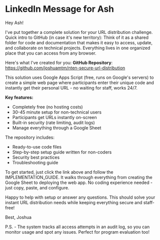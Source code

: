 # LinkedIn Message for Ash

Hey Ash! 

I've put together a complete solution for your URL distribution challenge. Quick intro to GitHub (in case it's new territory): Think of it as a shared folder for code and documentation that makes it easy to access, update, and collaborate on technical projects. Everything lives in one organized place that you can access from any browser.

Here's what I've created for you:
**GitHub Repository**: https://github.com/joshuamtm/nten-secure-url-distribution

This solution uses Google Apps Script (free, runs on Google's servers) to create a simple web page where participants enter their unique code and instantly get their personal URL - no waiting for staff, works 24/7.

**Key features:**
- Completely free (no hosting costs)
- 30-45 minute setup for non-technical users
- Participants get URLs instantly on-screen
- Built-in security (rate limiting, audit logs)
- Manage everything through a Google Sheet

The repository includes:
- Ready-to-use code files
- Step-by-step setup guide written for non-coders
- Security best practices
- Troubleshooting guide

To get started, just click the link above and follow the IMPLEMENTATION_GUIDE. It walks through everything from creating the Google Sheet to deploying the web app. No coding experience needed - just copy, paste, and configure.

Happy to help with setup or answer any questions. This should solve your instant URL distribution needs while keeping everything secure and staff-free!

Best,
Joshua

P.S. - The system tracks all access attempts in an audit log, so you can monitor usage and spot any issues. Perfect for program evaluation too!